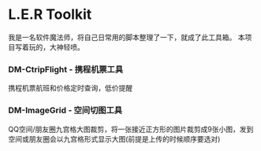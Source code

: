 # L.E.R Toolkit
我是一名软件魔法师，将自己日常用的脚本整理了一下，就成了此工具箱。
本项目写着玩的，大神轻喷。

### DM-CtripFlight - 携程机票工具
携程机票航班和价格定时查询，低价提醒
### DM-ImageGrid - 空间切图工具
QQ空间/朋友圈九宫格大图裁剪，将一张接近正方形的图片裁剪成9张小图，发到空间或朋友圈会以九宫格形式显示大图(前提是上传的时候顺序要选对)
